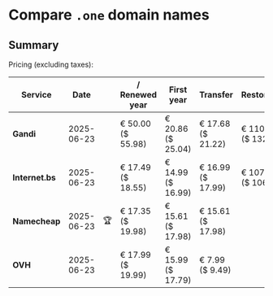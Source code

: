 # Compare `.one` domain names

## Summary

Pricing (excluding taxes):

| Service | Date |  | / Renewed year | First year | Transfer | Restoration |
|--|--|--|--|--|--|--|
| **Gandi** | 2025-06-23 |  | € 50.00<br>($ 55.98) | € 20.86<br>($ 25.04) | € 17.68<br>($ 21.22) | € 110.64<br>($ 132.77) |
| **Internet.bs** | 2025-06-23 |  | € 17.49<br>($ 18.55) | € 14.99<br>($ 16.99) | € 16.99<br>($ 17.99) | € 107.95<br>($ 106.49) |
| **Namecheap** | 2025-06-23 | 🏆 | € 17.35<br>($ 19.98) | € 15.61<br>($ 17.98) | € 15.61<br>($ 17.98) |  |
| **OVH** | 2025-06-23 |  | € 17.99<br>($ 19.99) | € 15.99<br>($ 17.79) | € 7.99<br>($ 9.49) |  |
